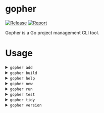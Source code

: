 # gopher
[![Release](https://github.com/CoreyRobinsonDev/gopher/actions/workflows/release.yml/badge.svg?branch=main)](https://github.com/CoreyRobinsonDev/gopher/actions/workflows/release.yml)
[![Report](https://goreportcard.com/badge/github.com/CoreyRobinsonDev/gopher)](https://goreportcard.com/report/github.com/CoreyRobinsonDev/gopher)

Gopher is a Go project management CLI tool.

# Usage
<details>
    <summary><code>gopher add</code></summary>

    $ gopher help add
    $ Add dependencies to current module and install them.
    $ 
    $ When a full package name isn't provided gopher add will do a search on pkg.go.dev for matching packages. The number of results returned on this search can be adjusted with gopher config.
    $ 
    $ example: gopher add rsc.io/quote
    $ example: gopher add gofiber
</details>
<details>
    <summary><code>gopher build</code></summary>
$ gopher help build
$ compile packages and dependencies
$ 
$ gopher build should be executed at the root of your module and will expect the entry point of your program to be main.go
$ 
$ usage: gopher build [...ARGS]
$ 
$ arguments:
$     -x,--cross-platform		build binaries for seperate operating systems and cpu architectures speficied by your gopher configuration
$ 
$ example: gopher build
</details>
<details>
    <summary><code>gopher help</code></summary>
</details>
<details>
    <summary><code>gopher new</code></summary>
</details>
<details>
    <summary><code>gopher run</code></summary>
</details>
<details>
    <summary><code>gopher test</code></summary>
</details>
<details>
    <summary><code>gopher tidy</code></summary>
</details>
<details>
    <summary><code>gopher version</code></summary>
</details>
